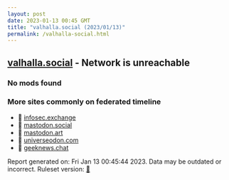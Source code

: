 ```yaml
---
layout: post
date: 2023-01-13 00:45 GMT
title: "valhalla.social (2023/01/13)"
permalink: /valhalla-social.html
---
```


## [valhalla.social](https://valhalla.social) - Network is unreachable

### No mods found

### More sites commonly on federated timeline

* 🐘 [infosec.exchange](/infosec-exchange.html)
* 🐘 [mastodon.social](/mastodon-social.html)
* 🐘 [mastodon.art](/mastodon-art.html)
* 🐘 [universeodon.com](/universeodon-com.html)
* 🐘 [geeknews.chat](/geeknews-chat.html)

Report generated on: Fri Jan 13 00:45:44 2023. Data may be outdated or incorrect.
Ruleset version: [🧁](/version-cupcake)
